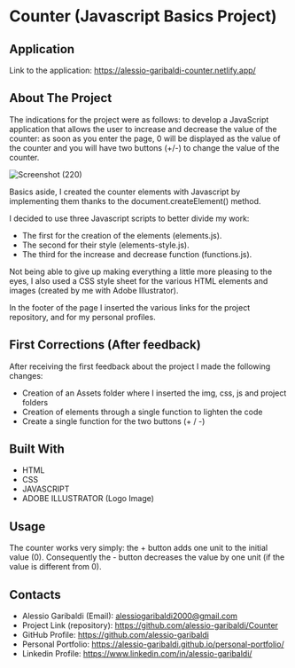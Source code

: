 # Counter (Javascript Basics Project)

## Application

Link to the application: 
https://alessio-garibaldi-counter.netlify.app/

## About The Project

The indications for the project were as follows:
to develop a JavaScript application that allows the user to increase and decrease the value of the counter: as soon as you enter the page, 0 will be displayed as the value of the counter and you will have two buttons (+/-) to change the value of the counter.

![Screenshot (220)](https://user-images.githubusercontent.com/114823186/200327621-3c26c239-6abe-45e6-b595-6cc47a786092.png)

Basics aside, I created the counter elements with Javascript by implementing them thanks to the document.createElement() method.

I decided to use three Javascript scripts to better divide my work:
- The first for the creation of the elements (elements.js).
- The second for their style (elements-style.js).
- The third for the increase and decrease function (functions.js).

Not being able to give up making everything a little more pleasing to the eyes, I also used a CSS style sheet for the various HTML elements and images (created by me with Adobe Illustrator).

In the footer of the page I inserted the various links for the project repository, and for my personal profiles.

## First Corrections (After feedback)

After receiving the first feedback about the project I made the following changes:

- Creation of an Assets folder where I inserted the img, css, js and project folders
- Creation of elements through a single function to lighten the code
- Create a single function for the two buttons (+ / -)

## Built With
- HTML 
- CSS
- JAVASCRIPT
- ADOBE ILLUSTRATOR (Logo Image)

## Usage
The counter works very simply: the + button adds one unit to the initial value (0).
Consequently the - button decreases the value by one unit (if the value is different from 0).

## Contacts
- Alessio Garibaldi (Email): alessiogaribaldi2000@gmail.com
- Project Link (repository): https://github.com/alessio-garibaldi/Counter
- GitHub Profile: https://github.com/alessio-garibaldi
- Personal Portfolio: https://alessio-garibaldi.github.io/personal-portfolio/
- Linkedin Profile: https://www.linkedin.com/in/alessio-garibaldi/

